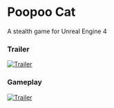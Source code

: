 # Poopoo Cat
 A stealth game for Unreal Engine 4

### Trailer
[![Trailer](https://i9.ytimg.com/vi/XGWpSyG6lyA/mq2.jpg?sqp=CLi4s-4F&rs=AOn4CLBlCAIws4YqtnZ5NnwBr2JLFKZ6SA)](https://youtu.be/XGWpSyG6lyA)

### Gameplay
[![Trailer](https://i9.ytimg.com/vi/2mXZ6qIc_Rc/mq2.jpg?sqp=CJa_s-4F&rs=AOn4CLD0YzqKcNx181GosohJsqY3Smobsw)](https://youtu.be/2mXZ6qIc_Rc)